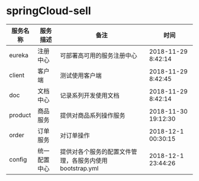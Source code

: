 # springCloud-sell


| 服务名称 |服务描述  | 备注 | 时间  |
| --- | --- | --- | --- |
| eureka | 注册中心 | 可部署高可用的服务注册中心 | 2018-11-29 8:42:14 |
| client | 客户端 | 测试使用客户端 | 2018-11-29 8:42:45 |  
| doc | 文档中心 | 记录系列开发使用文档 | 2018-11-29 8:42:14 |
| product | 商品服务 | 提供对商品系列操作服务 | 2018-11-30 19:12:30 |
| order | 订单服务 | 对订单操作 | 2018-12-1 00:30:15 |
| config | 统一配置中心 | 提供对各个服务的配置文件管理，各服务内使用bootstrap.yml | 2018-12-1 23:44:26 |